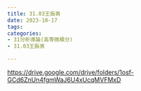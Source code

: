 ```yaml
---
title: 31.03王振男
date: 2023-10-17
tags: 
categories:
- 31分析導論(高等微積分)
- 31.03王振男

---
```

https://drive.google.com/drive/folders/1osf-GCd6ZnUn4fgmWaJ6U4xUcqMVFMxD
